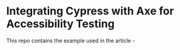 # Integrating Cypress with Axe for Accessibility Testing

This repo contains the example used in the article -


